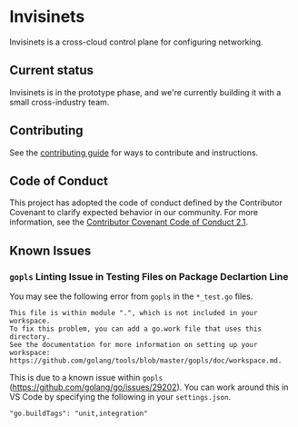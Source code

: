 # Invisinets

Invisinets is a cross-cloud control plane for configuring networking. 

## Current status

Invisinets is in the prototype phase, and we're currently building it with a small cross-industry team.

## Contributing

See the [contributing guide](./CONTRIBUTING.md) for ways to contribute and instructions.

## Code of Conduct

This project has adopted the code of conduct defined by the Contributor Covenant to clarify expected behavior in our community.
For more information, see the [Contributor Covenant Code of Conduct 2.1](https://www.contributor-covenant.org/version/2/1/code_of_conduct/).

## Known Issues

### `gopls` Linting Issue in Testing Files on Package Declartion Line
You may see the following error from `gopls` in the `*_test.go` files.

```
This file is within module ".", which is not included in your workspace.
To fix this problem, you can add a go.work file that uses this directory.
See the documentation for more information on setting up your workspace:
https://github.com/golang/tools/blob/master/gopls/doc/workspace.md.
```

This is due to a known issue within `gopls` (https://github.com/golang/go/issues/29202). You can work around this in VS Code by specifying the following in your `settings.json`.

```
"go.buildTags": "unit,integration"
```
